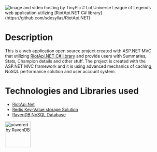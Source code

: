 <img src="http://i61.tinypic.com/ji00hl.jpg" border="0" alt="Image and video hosting by TinyPic">
# LoLUniverse
League of Legends web application utilizing [RiotApi.NET C# library](https://github.com/sdesyllas/RiotApi.NET)

# Description
This is a web application open source project created with ASP.NET MVC that utilizing [RiotApi.NET C# library](https://github.com/sdesyllas/RiotApi.NET) and provide users with Summaries, Stats, Champion details and other stuff. The project is created with the ASP.NET MVC
framework and it is using advanced mechanics of caching, NoSQL performance solution and user account system.

# Technologies and Libraries used
* [RiotApi.Net](https://github.com/sdesyllas/RiotApi.NET)
* [Redis Key-Value storage Solution](http://redis.io/)
* [RavenDB NoSQL Database](http://ravendb.net/)

<img src="http://ravendb.net/content/images/ravenMoon.png" alt="powered by RavenDB" width="85" height="85"/>
